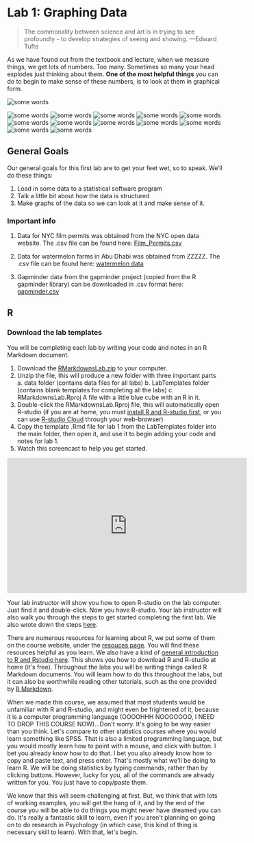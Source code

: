 # Lab 1: Graphing Data

>The commonality between science and art is in trying to see profoundly - to develop strategies of seeing and showing.
—Edward Tufte

As we have found out from the textbook and lecture, when we measure things, we get lots of numbers. Too many. Sometimes so many your head explodes just thinking about them. **One of the most helpful things** you can do to begin to make sense of these numbers, is to look at them in graphical form.

![some words](/psy-466/assets/morty.gif)

![some words](/psy-466/assets/watermelons_hist_explore.png)
![some words](/psy-466/assets/watermelons_hist_flex.png)
![some words](/psy-466/assets/facebook_hist_explore_partner.png)
![some words](/psy-466/assets/facebook_hist_flex_partner.png)
![some words](/psy-466/assets/facebook_hist_flex_type_partner.png)
![some words](/psy-466/assets/facebook_hist_explore_type_partner.png)
![some words](/psy-466/assets/facebook_hist_explore_partner_type.png)
![some words](/psy-466/assets/facebook_hist_explore_behaviors_only.png)
![some words](/psy-466/assets/gapminder-hist-life.png)
![some words](/psy-466/assets/gapminder-scatter-life-year.png)
![some words](/psy-466/assets/gapminder-scatter-life-year-saudi.png)
![some words](/psy-466/assets/gapminder-scatter-life-year-3-arab-states.png)
## General Goals

Our general goals for this first lab are to get your feet wet, so to speak. We’ll do these things:

1. Load in some data to a statistical software program
1. Talk a little bit about how the data is structured
1. Make graphs of the data so we can look at it and make sense of it.

### Important info

1. Data for NYC film permits was obtained from the NYC open data website. The .csv file can be found here: <a href="https://raw.githubusercontent.com/CrumpLab/statisticsLab/master/data/Film_Permits.csv" download>Film_Permits.csv</a>

1. Data for watermelon farms in Abu Dhabi was obtained from ZZZZZ. The .csv file can be found here: [watermelon data](/psy-466/data/area-of-cultivated-land-for-watermelon.csv)

2. Gapminder data from the gapminder project (copied from the R gapminder library) can be downloaded in .csv format here: <a href="https://raw.githubusercontent.com/CrumpLab/statisticsLab/master/data/gapminder.csv" download>gapminder.csv</a>

## R

### Download the lab templates

You will be completing each lab by writing your code and notes in an R Markdown document.

1. Download the [RMarkdownsLab.zip](https://github.com/CrumpLab/statisticsLab/raw/master/RMarkdownsLab.zip) to your computer.
2. Unzip the file, this will produce a new folder with three important parts
    a. data folder (contains data files for all labs)
    b. LabTemplates folder (contains blank templates for completing all the labs)
    c. RMarkdownsLab.Rproj A file with a little blue cube with an R in it.
3. Double-click the RMarkdownsLab.Rproj file, this will automatically open R-studio (if you are at home, you must [install R and R-studio first](https://crumplab.github.io/statisticsLab/software.html#installing-r-and-r-studio), or you can use [R-studio Cloud](https://crumplab.github.io/statisticsLab/software.html#r-studio-cloud) through your web-browser)
4. Copy the template .Rmd file for lab 1 from the LabTemplates folder into the main folder, then open it, and use it to begin adding your code and notes for lab 1.
5. Watch this screencast to help you get started.

<iframe width="560" height="315" src="https://www.youtube.com/embed/voMIi1fpe5c" frameborder="0" allow="autoplay; encrypted-media" allowfullscreen></iframe>

Your lab instructor will show you how to open R-studio on the lab computer. Just find it and double-click. Now you have R-studio. Your lab instructor will also walk you through the steps to get started completing the first lab. We also wrote down the steps [here](https://crumplab.github.io/statisticsLab/software.html#how-to-complete-the-r-labs).

There are numerous resources for learning about R, we put some of them on the course website, under the [resouces page](https://crumplab.github.io/psyc3400/Resources.html). You will find these resources helpful as you learn. We also have a kind of [general introduction to R and Rstudio here](https://crumplab.github.io/statisticsLab/software.html#r). This shows you how to download R and R-studio at home (it's free). Throughout the labs you will be writing things called R Markdown documents. You will learn how to do this throughout the labs, but it can also be worthwhile reading other tutorials, such as the one provided by [R Markdown](https://rmarkdown.rstudio.com/lesson-1.html).

When we made this course, we assumed that most students would be unfamiliar with R and R-studio, and might even be frightened of it, because it is a computer programming language (OOOOHHH NOOOOOOO, I NEED TO DROP THIS COURSE NOW)...Don't worry. It's going to be way easier than you think. Let's compare to other statistics courses where you would learn something like SPSS. That is also a limited programming language, but you would mostly learn how to point with a mouse, and click with button. I bet you already know how to do that. I bet you also already know how to copy and paste text, and press enter. That's mostly what we'll be doing to learn R. We will be doing statistics by typing commands, rather than by clicking buttons. However, lucky for you, all of the commands are already written for you. You just have to copy/paste them.

We know that this will seem challenging at first. But, we think that with lots of working examples, you will get the hang of it, and by the end of the course you will be able to do things you might never have dreamed you can do. It's really a fantastic skill to learn, even if you aren't planning on going on to do research in Psychology (in which case, this kind of thing is necessary skill to learn). With that, let's begin.
